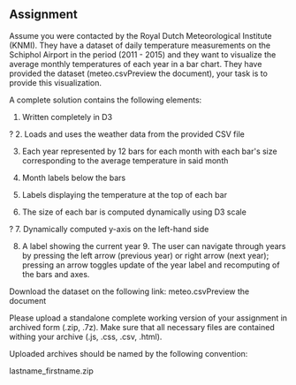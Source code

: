 ## Assignment

Assume you were contacted by the Royal Dutch Meteorological Institute (KNMI). They have a dataset of daily temperature measurements on the Schiphol Airport in the period (2011 - 2015) and they want to visualize the average monthly temperatures of each year in a bar chart. They have provided the dataset (meteo.csvPreview the document), your task is to provide this visualization.

A complete solution contains the following elements:

1. Written completely in D3

? 2. Loads and uses the weather data from the provided CSV file

3. Each year represented by 12 bars for each month with each bar's size corresponding to the average temperature in said month

4. Month labels below the bars

5. Labels displaying the temperature at the top of each bar

6. The size of each bar is computed dynamically using D3 scale

? 7. Dynamically computed y-axis on the left-hand side

8. A label showing the current year 9. The user can navigate through years by pressing the left arrow (previous year) or right arrow (next year); pressing an arrow toggles update of the year label and recomputing of the bars and axes.

Download the dataset on the following link: meteo.csvPreview the document

Please upload a standalone complete working version of your assignment in archived form (.zip, .7z). Make sure that all necessary files are contained withing your archive (.js, .css, .csv, .html).

Uploaded archives should be named by the following convention:

lastname_firstname.zip